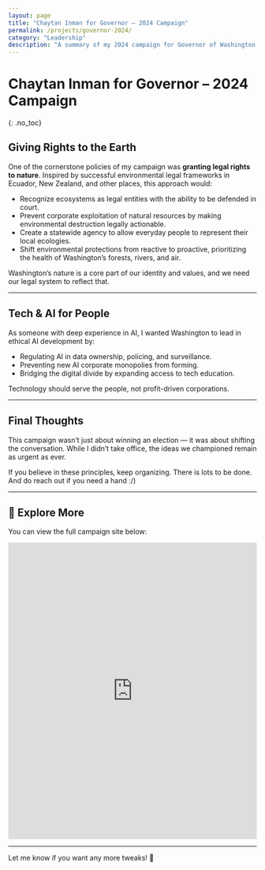```yaml
---
layout: page
title: "Chaytan Inman for Governor – 2024 Campaign"
permalink: /projects/governor-2024/
category: "Leadership"
description: "A summary of my 2024 campaign for Governor of Washington."
---
```


# Chaytan Inman for Governor – 2024 Campaign
{: .no_toc}

## **️Giving Rights to the Earth**
One of the cornerstone policies of my campaign was **granting legal rights to nature**. Inspired by successful environmental legal frameworks in Ecuador, New Zealand, and other places, this approach would:
- Recognize ecosystems as legal entities with the ability to be defended in court.
- Prevent corporate exploitation of natural resources by making environmental destruction legally actionable.
- Create a statewide agency to allow everyday people to represent their local ecologies.
- Shift environmental protections from reactive to proactive, prioritizing the health of Washington’s forests, rivers, and air.

Washington’s nature is a core part of our identity and values, and we need our legal system to reflect that.

---

## **Tech & AI for People**
As someone with deep experience in AI, I wanted Washington to lead in ethical AI development by:
- Regulating AI in data ownership, policing, and surveillance.
- Preventing new AI corporate monopolies from forming.
- Bridging the digital divide by expanding access to tech education.

Technology should serve the people, not profit-driven corporations.

---

## **Final Thoughts**
This campaign wasn’t just about winning an election — it was about shifting the conversation. While I didn’t take office, the ideas we championed remain as urgent as ever.

If you believe in these principles, keep organizing. There is lots to be done. And do reach out if you need a hand :/)

---

## **🔗 Explore More**
You can view the full campaign site below:  

<iframe src="https://chaytan2024.com" width="100%" height="600px" style="border:none;"></iframe>

---

Let me know if you want any more tweaks! 🚀
